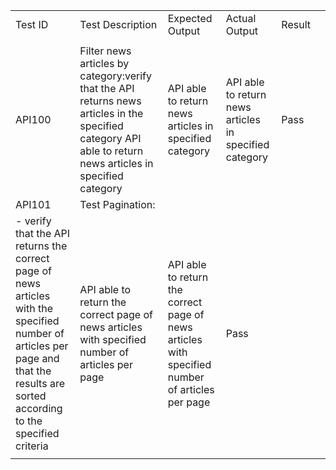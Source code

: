 | | | | | | |
|:----|:----|:----|:----|:----|:----|
|Test ID|Test Description|Expected Output|Actual Output|Result| |
| | | | | | |
|API100|Filter news articles by category:verify that the API returns news articles in the specified category	API able to return news articles in specified category|API able to return news articles in specified category|API able to return news articles in specified category|Pass| |
|API101|Test Pagination:
-	verify that the API returns the correct page of news articles with the specified number of articles per page and that the results are sorted according to the specified criteria|API able to return the correct page of news articles with specified number of articles per page|API able to return the correct page of news articles with specified number of articles per page|Pass| |
| | | | | | |
